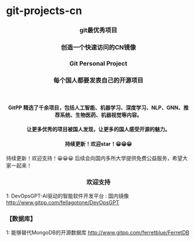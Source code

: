 # git-projects-cn
<h3 align="center">git最优秀项目</h3>

<h3 align="center">创造一个快速访问的CN镜像</h3>


<h3 align="center">Git Personal Project </h3>
 <h3 align="center"> 每个国人都要发表自己的开源项目</h3> <br>
 
<h4 align="center">GitPP 精选了千余项目，包括人工智能、机器学习、深度学习、NLP、GNN、推荐系统、生物医药、机器视觉等内容。</h4>
<h4 align="center">让更多优秀的项目被国人发现，让更多的国人感受开源的魅力。</h4>
<h4 align="center">持续更新！欢迎star！😀😀😀</h4>


持续更新！欢迎支持！😀😀😀 后续会向国内多所大学提供免费公益服务，希望大家一起来！

<h3 align="center">欢迎支持</h3>


1: DevOpsGPT-AI驱动的智能软件开发平台 :   国内镜像 http://www.gitpp.com/fellagotone/DevOpsGPT


<h3>【数据库】</h3>

1: 能够替代MongoDB的开源数据库  http://www.gitpp.com/ferretblue/FerretDB

